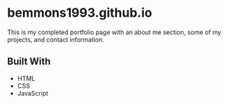 # bemmons1993.github.io

This is my completed portfolio page with an about me section, some of my projects, and contact information.

## Built With

* HTML
* CSS
* JavaScript 




